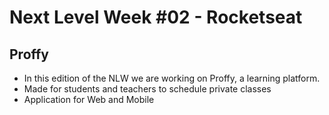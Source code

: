 # Next Level Week #02 - Rocketseat

## Proffy
- In this edition of the NLW we are working on Proffy, a learning platform.
- Made for students and teachers to schedule private classes
- Application for Web and Mobile
